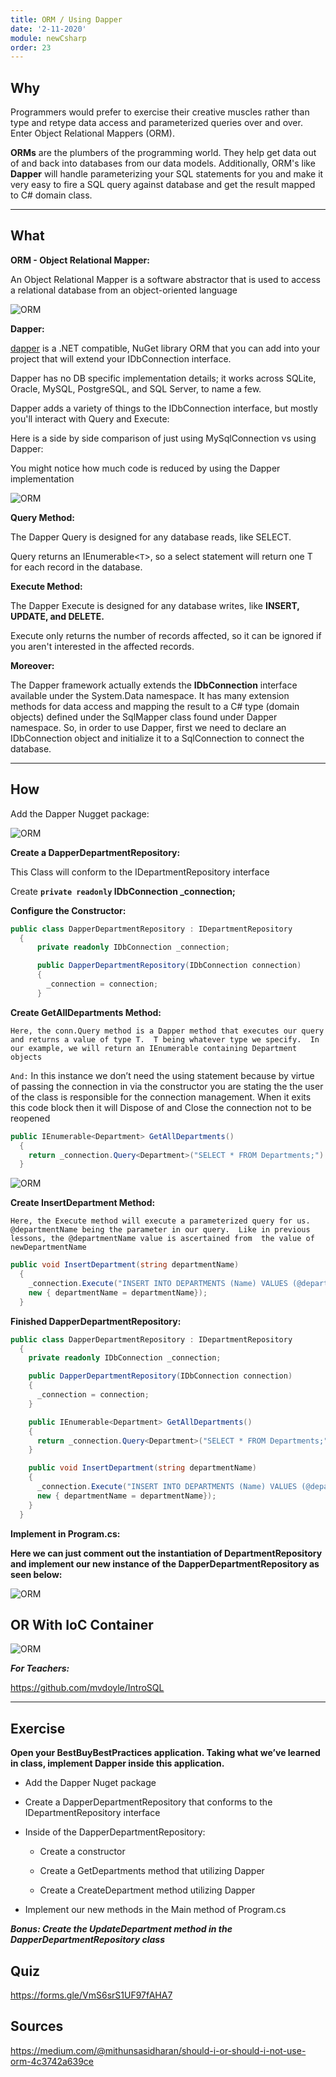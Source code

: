 ```yaml
---
title: ORM / Using Dapper
date: '2-11-2020'
module: newCsharp
order: 23
---
```


## Why

Programmers would prefer to exercise their creative muscles rather than type and retype data access and parameterized queries over and over. Enter Object Relational Mappers (ORM).

**ORMs** are the plumbers of the programming world. They help get data out of and back into databases from our data models. Additionally, ORM's like **Dapper** will handle parameterizing your SQL statements for you and make it very easy to fire a SQL query against database and get the result mapped to C# domain class.

---

## What

**ORM - Object Relational Mapper:**

An Object Relational Mapper is a software abstractor that is used to access a relational database from an object-oriented language

![ORM](../images/ormEx0.png "ORM")

**Dapper:**

[dapper](https://github.com/StackExchange/Dapper) is a .NET compatible, NuGet library ORM that you can add into your project that will extend your IDbConnection interface.

Dapper has no DB specific implementation details; it works across SQLite, Oracle, MySQL, PostgreSQL, and SQL Server, to name a few.

Dapper adds a variety of things to the IDbConnection interface, but mostly you'll interact with Query and Execute:

Here is a side by side comparison of just using MySqlConnection vs using Dapper:

You might notice how much code is reduced by using the Dapper implementation

![ORM](../images/ormEx1.png "ORM")

**Query Method:**

The Dapper Query is designed for any database reads, like SELECT.

Query returns an IEnumerable<`T`>, so a select statement will return one T for each record in the database.

**Execute Method:**

The Dapper Execute is designed for any database writes, like **INSERT, UPDATE, and DELETE.**

Execute only returns the number of records affected, so it can be ignored if you aren't interested in the affected records.

**Moreover:**

The Dapper framework actually extends the **IDbConnection** interface available under the System.Data namespace. It has many extension methods for data access and mapping the result to a C# type (domain objects) defined under the SqlMapper class found under Dapper namespace. So, in order to use Dapper, first we need to declare an IDbConnection object and initialize it to a SqlConnection to connect the database.

---

## How

Add the Dapper Nugget package:

![ORM](../images/ormEx2.png "ORM")

**Create a DapperDepartmentRepository:**

This Class will conform to the IDepartmentRepository interface

Create **`private readonly` IDbConnection _connection;**

**Configure the Constructor:**

```csharp
public class DapperDepartmentRepository : IDepartmentRepository
  {
      private readonly IDbConnection _connection;

      public DapperDepartmentRepository(IDbConnection connection)
      {
        _connection = connection;
      }
```

**Create GetAllDepartments Method:**

`Here, the conn.Query method is a Dapper method that executes our query and returns a value of type T.  T being whatever type we specify.  In our example, we will return an IEnumerable containing Department objects`

`And:`
In this instance we don’t need the using statement because by virtue of passing the connection in via the constructor you are stating the the user of the class is responsible for the connection management. When it exits this code block then it will Dispose of and Close the connection not to be reopened

```csharp
public IEnumerable<Department> GetAllDepartments()
  {
    return _connection.Query<Department>("SELECT * FROM Departments;").ToList();
  }
```

![ORM](../images/ormEx2.png "ORM")

**Create InsertDepartment Method:**

`Here, the Execute method will execute a parameterized query for us.  @departmentName being the parameter in our query.  Like in previous lessons, the @departmentName value is ascertained from  the value of newDepartmentName`

```csharp
public void InsertDepartment(string departmentName)
  {
    _connection.Execute("INSERT INTO DEPARTMENTS (Name) VALUES (@departmentName);",
    new { departmentName = departmentName});
  }
```

**Finished DapperDepartmentRepository:**

```csharp
public class DapperDepartmentRepository : IDepartmentRepository
  {
    private readonly IDbConnection _connection;

    public DapperDepartmentRepository(IDbConnection connection)
    {
      _connection = connection;
    }

    public IEnumerable<Department> GetAllDepartments()
    {
      return _connection.Query<Department>("SELECT * FROM Departments;").ToList();
    }

    public void InsertDepartment(string departmentName)
    {
      _connection.Execute("INSERT INTO DEPARTMENTS (Name) VALUES (@departmentName);",
      new { departmentName = departmentName});
    }
  }
```

**Implement in Program.cs:**

**Here we can just comment out the instantiation of DepartmentRepository and implement our new instance of the DapperDepartmentRepository as seen below:**

![ORM](../images/ormEx3.png "ORM")

## OR With IoC Container

![ORM](../images/ormEx3.png "ORM")

***For Teachers:***

<https://github.com/mvdoyle/IntroSQL>

---

## Exercise

**Open your BestBuyBestPractices application.  Taking what we’ve learned in class, implement Dapper inside this application.**

* Add the Dapper Nuget package

* Create a DapperDepartmentRepository that conforms to the IDepartmentRepository interface

* Inside of the DapperDepartmentRepository:

  * Create a constructor

  * Create a GetDepartments method that utilizing Dapper

  * Create a CreateDepartment method utilizing Dapper

* Implement our new methods in the Main method of Program.cs

***Bonus: Create the UpdateDepartment method in the DapperDepartmentRepository class***

## Quiz

<https://forms.gle/VmS6srS1UF97fAHA7>

## Sources

<https://medium.com/@mithunsasidharan/should-i-or-should-i-not-use-orm-4c3742a639ce>

